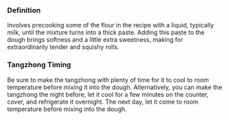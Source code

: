 ### Definition

Involves precooking some of the flour in the recipe with a liquid, typically
milk, until the mixture turns into a thick paste. Adding this paste to the
dough brings softness and a little extra sweetness, making for
extraordinarily tender and squishy rolls.

### Tangzhong Timing

Be sure to make the tangzhong with plenty of time for
it to cool to room temperature before mixing it into
the dough. Alternatively, you can make the tangzhong
the night before, let it cool for a few minutes on the
counter, cover, and refrigerate it overnight. The next
day, let it come to room temperature before mixing
into the dough.